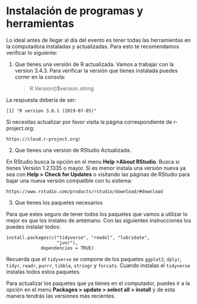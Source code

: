 # Instalación de programas y herramientas

Lo ideal antes de llegar al día del evento es tener todas las herramientas
en la computadora instaladas y actualizadas. Para esto te recomendamos
verificar lo siguiente:

1. Que tienes una versión de R actualizada. Vamos a trabajar con la version 3.4.3. 
Para verificar la versión que tienes instalada puedes correr en la consola:

    > R.Version()$version.string

La respuesta debería de ser:

    [1] "R version 3.6.1 (2019-07-05)"

Si necesitas actualizar por favor visita la página correspondiente de 
r-project.org:

    https://cloud.r-project.org/

2. Que tienes una version de RStudio Actualizada. 

En RStudio busca la opción en el menu **Help >About RStudio**. Busca si tienes
Versión 1.2.1335 o mayor.
Si es menor instala una versión nueva ya sea con **Help > Check for Updates** o
visitando las páginas de RStudio para bajar una nueva versión compatible con tu sistema:

    https://www.rstudio.com/products/rstudio/download/#download

3. Que tienes los paquetes necesarios 

Para que estes seguro de tener todos los paquetes que vamos a utilizar lo mejor 
es que los instales de antemano. Con las siguientes instrucciones los puedes
instalar todos:

    install.packages(c("tidyverse", "readxl", "lubridate", 
                       "junr"),
                 dependencies = TRUE)
                 
Recuerda que el `tidyverse` se compone de los paquetes `ggplot2`, `dplyr`,
`tidyr`, `readr`, `purrr`, `tibble`, `stringr` y `forcats`. Cuando instalas
el `tidyverse` instalas todos estos paquetes.

Para actualizar los paquetes que ya tienes en el computador, puedes ir a la 
opción en el menú **Packages > update > select all > install** y de esta 
manera tendrás las versiones más recientes.






